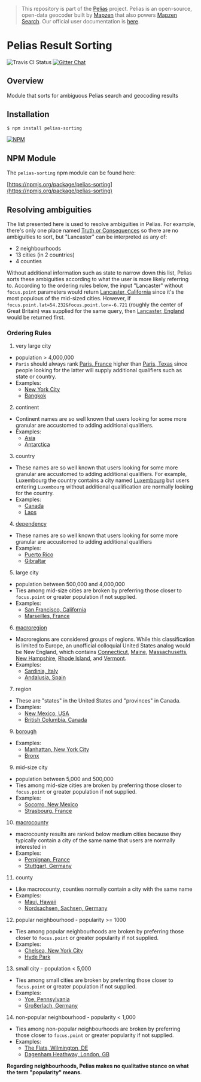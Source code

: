 > This repository is part of the [Pelias](https://github.com/pelias/pelias) project. Pelias is an open-source, open-data geocoder built by [Mapzen](https://www.mapzen.com/) that also powers [Mapzen Search](https://mapzen.com/projects/search). Our official user documentation is [here](https://mapzen.com/documentation/search/).

# Pelias Result Sorting

![Travis CI Status](https://travis-ci.org/pelias/sorting.svg)
[![Gitter Chat](https://badges.gitter.im/pelias/pelias.svg)](https://gitter.im/pelias/pelias?utm_source=badge&utm_medium=badge&utm_campaign=pr-badge)

## Overview

Module that sorts for ambiguous Pelias search and geocoding results

## Installation

```bash
$ npm install pelias-sorting
```

[![NPM](https://nodei.co/npm/pelias-sorting.png?downloads=true&stars=true)](https://nodei.co/npm/pelias-sorting)

## NPM Module

The `pelias-sorting` npm module can be found here:

[https://npmjs.org/package/pelias-sorting](https://npmjs.org/package/pelias-sorting)

## Resolving ambiguities

The list presented here is used to resolve ambiguities in Pelias.  For example, there's only one place named [Truth or Consequences](https://whosonfirst.mapzen.com/spelunker/id/85976585) so there are no ambiguities to sort, but "Lancaster" can be interpreted as any of:

- 2 neighbourhoods
- 13 cities (in 2 countries)
- 4 counties

Without additional information such as state to narrow down this list, Pelias sorts these ambiguities according to what the user is more likely referring to.  According to the ordering rules below, the input "Lancaster" without `focus.point` parameters would return [Lancaster, California](https://whosonfirst.mapzen.com/spelunker/id/85923547) since it's the most populous of the mid-sized cities.  However, if `focus.point.lat=54.232&focus.point.lon=-6.721` (roughly the center of Great Britain) was supplied for the same query, then [Lancaster, England](https://whosonfirst.mapzen.com/spelunker/id/101873271) would be returned first.  

### Ordering Rules

1.  very large city
  - population > 4,000,000
  - `Paris` should always rank [Paris, France](https://whosonfirst.mapzen.com/spelunker/id/101751119) higher than [Paris, Texas](https://whosonfirst.mapzen.com/spelunker/id/101725293) since people looking for the latter will supply additional qualifiers such as state or country.
  - Examples:
    - [New York City](https://whosonfirst.mapzen.com/spelunker/id/85977539)
    - [Bangkok](https://whosonfirst.mapzen.com/spelunker/id/102025263)
2.  continent
  - Continent names are so well known that users looking for some more granular are accustomed to adding additional qualifiers.
  - Examples:
    - [Asia](https://whosonfirst.mapzen.com/spelunker/id/102191569)
    - [Antarctica](https://whosonfirst.mapzen.com/spelunker/id/102191579)
3.  country
  - These names are so well known that users looking for some more granular are accustomed to adding additional qualifiers.  For example, Luxembourg the country contains a city named [Luxembourg](https://whosonfirst.mapzen.com/spelunker/id/101751765) but users entering `Luxembourg` without additional qualification are normally looking for the country.
  - Examples:
    - [Canada](https://whosonfirst.mapzen.com/spelunker/id/85633041)
    - [Laos](https://whosonfirst.mapzen.com/spelunker/id/85632241)
4.  [dependency](https://github.com/whosonfirst/whosonfirst-placetypes#dependency)
  - These names are so well known that users looking for some more granular are accustomed to adding additional qualifiers
  - Examples:
    - [Puerto Rico](https://whosonfirst.mapzen.com/spelunker/id/85633729)
    - [Gibraltar](https://whosonfirst.mapzen.com/spelunker/id/85633167)
5.  large city
  - population between 500,000 and 4,000,000
  - Ties among mid-size cities are broken by preferring those closer to `focus.point` or greater population if not supplied.
  - Examples:
    - [San Francisco, California](https://whosonfirst.mapzen.com/spelunker/id/85922583)
    - [Marseilles, France](https://whosonfirst.mapzen.com/spelunker/id/101749199)
6.  [macroregion](https://github.com/whosonfirst/whosonfirst-placetypes#macroregion)
  - Macroregions are considered groups of regions.  While this classification is limited to Europe, an unofficial colloquial United States analog would be New England, which contains [Connecticut](), [Maine](https://whosonfirst.mapzen.com/spelunker/id/85688769/), [Massachusetts](https://whosonfirst.mapzen.com/spelunker/id/85688645/), [New Hampshire](https://whosonfirst.mapzen.com/spelunker/id/85688689/), [Rhode Island](https://whosonfirst.mapzen.com/spelunker/id/85688509/), and [Vermont](https://whosonfirst.mapzen.com/spelunker/id/85688763/).  
  - Examples:
    - [Sardinia, Italy](https://whosonfirst.mapzen.com/spelunker/id/404227535)
    - [Andalusia, Spain](https://whosonfirst.mapzen.com/spelunker/id/404227361)
7.  region
  - These are "states" in the United States and "provinces" in Canada.  
  - Examples:
    - [New Mexico, USA](https://whosonfirst.mapzen.com/spelunker/id/85688493)
    - [British Columbia, Canada](https://whosonfirst.mapzen.com/spelunker/id/85682117)
9.  [borough](https://github.com/whosonfirst/whosonfirst-placetypes#borough)
  - Examples:
    - [Manhattan, New York City](https://whosonfirst.mapzen.com/spelunker/id/421205771)
    - [Bronx](https://whosonfirst.mapzen.com/spelunker/id/421205775)
9.  mid-size city
  - population between 5,000 and 500,000
  - Ties among mid-size cities are broken by preferring those closer to `focus.point` or greater population if not supplied.
  - Examples:
    - [Socorro, New Mexico](https://whosonfirst.mapzen.com/spelunker/id/85976677)
    - [Strasbourg, France](https://whosonfirst.mapzen.com/spelunker/id/101751113)
10.  [macrocounty](https://github.com/whosonfirst/whosonfirst-placetypes#macrocounty)
  - macrocounty results are ranked below medium cities because they typically contain a city of the same name that users are normally interested in
  - Examples:
    - [Perpignan, France](https://whosonfirst.mapzen.com/spelunker/id/404227943)
    - [Stuttgart, Germany](https://whosonfirst.mapzen.com/spelunker/id/404227549)
11.  county
  - Like macrocounty, counties normally contain a city with the same name
  - Examples:
    - [Maui, Hawaii](https://whosonfirst.mapzen.com/spelunker/id/102085577)
    - [Nordsachsen, Sachsen, Germany](https://whosonfirst.mapzen.com/spelunker/id/102064235)
12.  popular neighbourhood - popularity >= 1000
  - Ties among popular neighbourhoods are broken by preferring those closer to `focus.point` or greater popularity if not supplied.
  - Examples:
    - [Chelsea, New York City](https://whosonfirst.mapzen.com/spelunker/id/85810575)
    - [Hyde Park](https://whosonfirst.mapzen.com/spelunker/id/85861707)
13.  small city - population < 5,000
  - Ties among small cities are broken by preferring those closer to `focus.point` or greater population if not supplied.
  - Examples:
    - [Yoe, Pennsylvania](https://whosonfirst.mapzen.com/spelunker/id/101717281)
    - [Großerlach, Germany](https://whosonfirst.mapzen.com/spelunker/id/101760693)
14.  non-popular neighbourhood - popularity < 1,000
  - Ties among non-popular neighbourhoods are broken by preferring those closer to `focus.point` or greater popularity if not supplied.
  - Examples:
    - [The Flats, Wilmington, DE](https://whosonfirst.mapzen.com/spelunker/id/85888525)
    - [Dagenham Heathway, London, GB](https://whosonfirst.mapzen.com/spelunker/id/85860857)

**Regarding neighbourhoods, Pelias makes no qualitative stance on what the term "popularity" means.**
